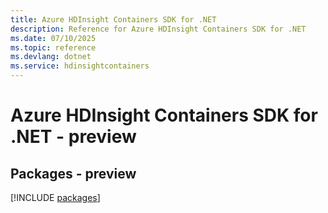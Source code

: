 ```yaml
---
title: Azure HDInsight Containers SDK for .NET
description: Reference for Azure HDInsight Containers SDK for .NET
ms.date: 07/10/2025
ms.topic: reference
ms.devlang: dotnet
ms.service: hdinsightcontainers
---
```

# Azure HDInsight Containers SDK for .NET - preview
## Packages - preview
[!INCLUDE [packages](hdinsight-containers-index.md)]
